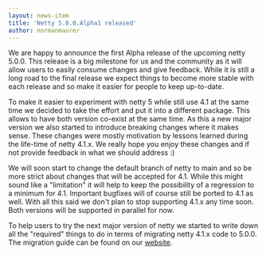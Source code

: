 ```yaml
---
layout: news-item
title: 'Netty 5.0.0.Alpha1 released'
author: normanmaurer
---
```


We are happy to announce the first Alpha release of the upcoming netty 5.0.0. This release is a big milestone for us and the community as it will allow users to easily consume changes and give feedback. While it is still a long road to the final release we expect things to become more stable with each release and so make it easier for people to keep up-to-date.

To make it easier to experiment with netty 5 while still use 4.1 at the same time we decided to take the effort and put it into a different package. This allows to have both version co-exist at the same time. As this a new major version we also started to introduce breaking changes where it makes sense. These changes were mostly motivation by lessons learned during the life-time of netty 4.1.x. We really hope you enjoy these changes and if not provide feedback in what we should address :)

We will soon start to change the default branch of netty to main and so be more strict about changes that will be accepted for 4.1. While this might sound like a "limitation" it will  help to keep the possibility of a regression to a minimum for 4.1. Important bugfixes will of course still be ported to 4.1 as well.  With all this said we don't plan to stop supporting 4.1.x any time soon. Both versions will be supported in parallel for now.

To help users to try the next major version of netty we started to write down all the "required" things to do in terms of migrating netty 4.1.x code to 5.0.0. The migration guide can be found on our [website](https://github.com/netty/netty/wiki/Netty-5-Migration-Guide).